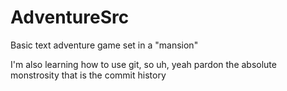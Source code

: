 # AdventureSrc
Basic text adventure game set in a "mansion"

I'm also learning how to use git, so uh, yeah pardon the absolute monstrosity that is the commit history
